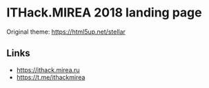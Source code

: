# ITHack.MIREA 2018 landing page

Original theme: https://html5up.net/stellar

## Links

* https://ithack.mirea.ru
* https://t.me/ithackmirea
